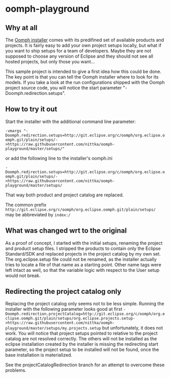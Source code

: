 oomph-playground
================

## Why at all

The [Oomph installer](http://wiki.eclipse.org/Eclipse_Oomph_Installer) comes with its predifined set of available products and projects.
It is fairly easy to add your own project setups locally, but what if you want to ship setups for a team of developers.
Maybe they are not supposed to choose any version of Eclipse and they should not see all hosted projects, but only those you want...

This sample project is intended to give a first idea how this could be done.
The key point is that you can tell the Oomph installer where to look for its models.
If you take a look at the run configurations shipped with the Oomph project source code, you will notice the
start parameter "-Doomph.redirection.setups".

## How to try it out

Start the installer with the additional command line parameter:

`-vmargs "-Doomph.redirection.setups=http://git.eclipse.org/c/oomph/org.eclipse.oomph.git/plain/setups/->https://raw.githubusercontent.com/nittka/oomph-playground/master/setups/"`

or add the following line to the installer's oomph.ini

`-Doomph.redirection.setups=http://git.eclipse.org/c/oomph/org.eclipse.oomph.git/plain/setups/->https://raw.githubusercontent.com/nittka/oomph-playground/master/setups/`

That way both product and project catalog are replaced.

The common prefix `http://git.eclipse.org/c/oomph/org.eclipse.oomph.git/plain/setups/` may be abbreviated by `index:/`

## What was changed wrt to the original

As a proof of concept, I started with the initial setups, renaming the project and product setup files.
I stripped the products to contain only the Eclipse Standard/SDK and replaced projects in the project catalog by my own set.
The org.eclipse.setup file could not be renamed, as the installer actually tries to locate a file of that name as a starting point.
Other name tags were left intact as well, so that the variable logic with respect to the User setup would not break.

## Redirecting the project catalog only
Replacing the project catalog only seems not to be less simple. Running the installer with the following parameter looks good at first
`-Doomph.redirection.projectCatalog=http://git.eclipse.org/c/oomph/org.eclipse.oomph.git/plain/setups/org.eclipse.projects.setup->https://raw.githubusercontent.com/nittka/oomph-playground/master/setups/my.projects.setup`
but unfortunately, it does not work. You will notice that project setups pointed to relative to the project catalog are not resolved correctly.
The others will not be installed as the eclipse installation created by the installer is missing the redirecting start parameter, so the project setup to be installed will not be found, once the base installation is materialized.

See the projectCatalogRedirection branch for an attempt to overcome these problems.